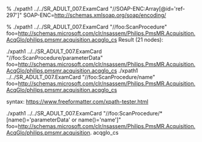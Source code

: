 % ./xpath1 ../../SR_ADULT_007.ExamCard "//SOAP-ENC:Array[@id='ref-297']" SOAP-ENC=http://schemas.xmlsoap.org/soap/encoding/

 % ./xpath1 ../../SR_ADULT_007.ExamCard "//foo:ScanProcedure" foo=http://schemas.microsoft.com/clr/nsassem/Philips.PmsMR.Acquisition.AcqGlo/philips.pmsmr.acquisition.acqglo_cs
Result (21 nodes):

./xpath1 ../../SR_ADULT_007.ExamCard "//foo:ScanProcedure/parameterData" foo=http://schemas.microsoft.com/clr/nsassem/Philips.PmsMR.Acquisition.AcqGlo/philips.pmsmr.acquisition.acqglo_cs
./xpath1 ../../SR_ADULT_007.ExamCard "//foo:ScanProcedure/name" foo=http://schemas.microsoft.com/clr/nsassem/Philips.PmsMR.Acquisition.AcqGlo/philips.pmsmr.acquisition.acqglo_cs

syntax:
https://www.freeformatter.com/xpath-tester.html

./xpath1 ../../SR_ADULT_007.ExamCard "//foo:ScanProcedure/*[name()='parameterData' or name()='name']" foo=http://schemas.microsoft.com/clr/nsassem/Philips.PmsMR.Acquisition.AcqGlo/philips.pmsmr.acquisition.
acqglo_cs
